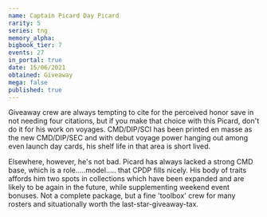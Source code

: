 ```yaml
---
name: Captain Picard Day Picard
rarity: 5
series: tng
memory_alpha:
bigbook_tier: 7
events: 27
in_portal: true
date: 15/06/2021
obtained: Giveaway
mega: false
published: true
---
```


Giveaway crew are always tempting to cite for the perceived honor save in not needing four citations, but if you make that choice with this Picard, don't do it for his work on voyages. CMD/DIP/SCI has been printed en masse as the new CMD/DIP/SEC and with debut voyage power hanging out among even launch day cards, his shelf life in that area is short lived.

Elsewhere, however, he's not bad. Picard has always lacked a strong CMD base, which is a role.....model..... that CPDP fills nicely. His body of traits affords him two spots in collections which have been expanded and are likely to be again in the future, while supplementing weekend event bonuses. Not a complete package, but a fine 'toolbox' crew for many rosters and situationally worth the last-star-giveaway-tax.
